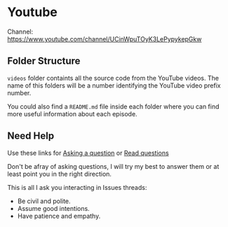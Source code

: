 # Youtube

Channel: https://www.youtube.com/channel/UCinWpuTOyK3LePypykepGkw

## Folder Structure

`videos` folder containts all the source code from the YouTube videos. The name
of this folders will be a number identifying the YouTube video prefix number.

You could also find a `README.md` file inside each folder where you can find
more useful information about each episode.

## Need Help

Use these links for [Asking a question](../../issues/new) or [Read questions](../../issues?utf8=%E2%9C%93&q=is%3Aissue%20is%3Aclosed%20sort%3Aupdated-desc%20-label%3Ahidden)

Don't be afray of asking questions, I will try my best to answer them or at
least point you in the right direction.

This is all I ask you interacting in Issues threads:

- Be civil and polite.
- Assume good intentions.
- Have patience and empathy.
